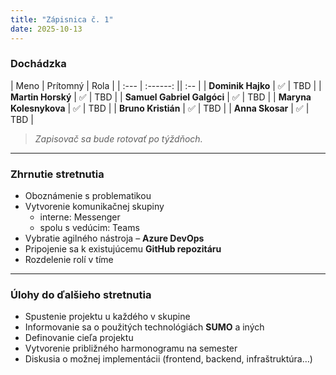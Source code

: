 ```yaml
---
title: "Zápisnica č. 1"
date: 2025-10-13
---
```


### Dochádzka

| Meno | Prítomný | Rola |
| :--- | :------: || :-- |
| **Dominik Hajko**          |    ✅     | TBD  |
| **Martin Horský**          |    ✅     | TBD  |
| **Samuel Gabriel Galgóci** |    ✅     | TBD  |
| **Maryna Kolesnykova**     |    ✅     | TBD  |
| **Bruno Kristián**         |    ✅     | TBD  |
| **Anna Skosar**            |    ✅     | TBD  |

> *Zapisovač sa bude rotovať po týždňoch.*

---

### Zhrnutie stretnutia

- Oboznámenie s problematikou  
- Vytvorenie komunikačnej skupiny  
  - interne: Messenger  
  - spolu s vedúcim: Teams  
- Vybratie agilného nástroja – **Azure DevOps**  
- Pripojenie sa k existujúcemu **GitHub repozitáru**  
- Rozdelenie rolí v tíme  

---

### Úlohy do ďalšieho stretnutia

- Spustenie projektu u každého v skupine  
- Informovanie sa o použitých technológiách **SUMO** a iných  
- Definovanie cieľa projektu  
- Vytvorenie približného harmonogramu na semester  
- Diskusia o možnej implementácii (frontend, backend, infraštruktúra…)

